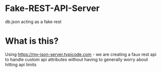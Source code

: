 # Fake-REST-API-Server
db.json acting as a fake rest

# What is this?
Using https://my-json-server.typicode.com - we are creating a faux rest api to handle custom api attributes without having to generally worry about hitting api limits

